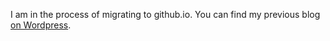 I am in the process of migrating to github.io. You can find my previous blog
[on Wordpress](http://dutherenverseauborddelatable.wordpress.com/).